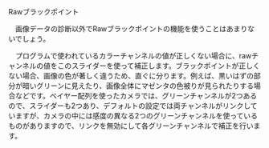 <div class="pagetitle">

Rawブラックポイント

</div>

　画像データの診断以外でRawブラックポイントの機能を使うことはあまりないでしょう。

　プログラムで使われているカラーチャンネルの値が正しくない場合に、rawチャンネルの値をこのスライダーを使って補正します。ブラックポイントが正しくない場合、画像の色が著しく違うため、直ぐに分ります。例えば、黒いはずの部分が暗いグリーンに見えたり、画像全体にマゼンタの色被りが見られたりする場合などです。ベイヤー配列を使ったカメラでは、グリーンチャンネルが2つあるので、スライダーも2つあり、デフォルトの設定では両チャンネルがリンクしていますが、カメラの中には感度の異なる2つのグリーンチャンネルを使っているものがありますので、リンクを無効にして各グリーンチャンネルで補正を行います。